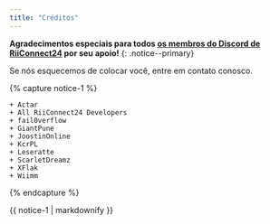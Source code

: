 ```yaml
---
title: "Créditos"
---
```


**Agradecimentos especiais para todos [os membros do Discord de RiiConnect24](https://discord.gg/b4Y7jfD) por seu apoio!**
{: .notice--primary}

Se nós esquecemos de colocar você, entre em contato conosco.

{% capture notice-1 %}

    + Actar
    + All RiiConnect24 Developers
    + fail0verflow
    + GiantPune
    + JoostinOnline
    + KcrPL
    + Leseratte
    + ScarletDreamz
    + XFlak
    + Wiimm

{% endcapture %}

<div class="notice--info">{{ notice-1 | markdownify }}</div>
